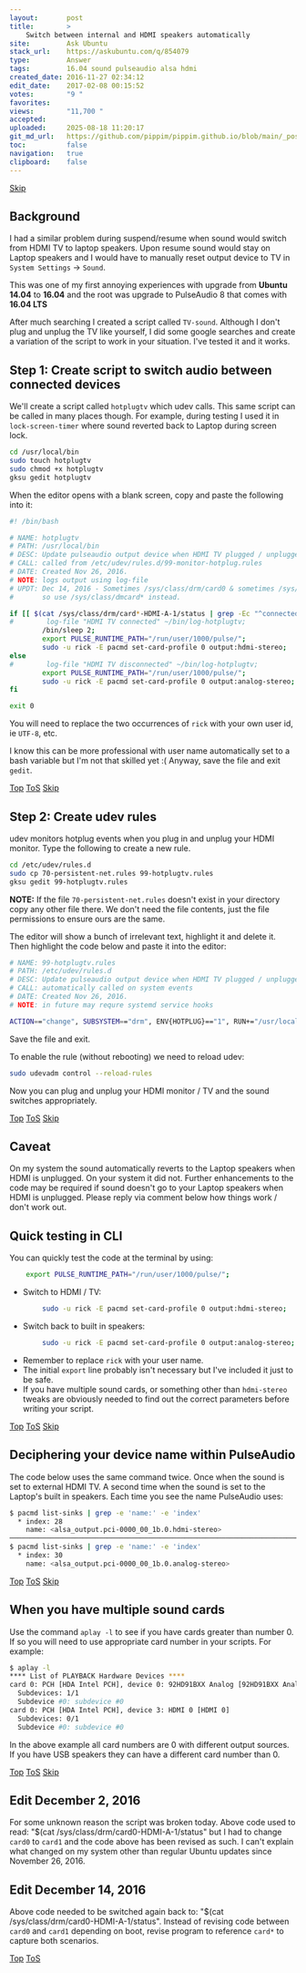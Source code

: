 ```yaml
---
layout:       post
title:        >
    Switch between internal and HDMI speakers automatically
site:         Ask Ubuntu
stack_url:    https://askubuntu.com/q/854079
type:         Answer
tags:         16.04 sound pulseaudio alsa hdmi
created_date: 2016-11-27 02:34:12
edit_date:    2017-02-08 00:15:52
votes:        "9 "
favorites:    
views:        "11,700 "
accepted:     
uploaded:     2025-08-18 11:20:17
git_md_url:   https://github.com/pippim/pippim.github.io/blob/main/_posts/2016/2016-11-27-Switch-between-internal-and-HDMI-speakers-automatically.md
toc:          false
navigation:   true
clipboard:    false
---
```





<a id="hdr1"></a>
<div class="hdr-bar">  <a href="#hdr2">Skip</a></div>

## Background

I had a similar problem during suspend/resume when sound would switch from HDMI TV to laptop speakers. Upon resume sound would stay on Laptop speakers and I would have to manually reset output device to TV in `System Settings` -> `Sound`.

This was one of my first annoying experiences with upgrade from **Ubuntu 14.04** to **16.04** and the root was upgrade to PulseAudio 8 that comes with **16.04 LTS**

After much searching I created a script called `TV-sound`. Although I don't plug and unplug the TV like yourself, I did some google searches and create a variation of the script to work in your situation. I've tested it and it works.

## Step 1: Create script to switch audio between connected devices

We'll create a script called `hotplugtv` which udev calls. This same script can be called in many places though. For example, during testing I used it in `lock-screen-timer` where sound reverted back to Laptop during screen lock.

``` bash
cd /usr/local/bin
sudo touch hotplugtv
sudo chmod +x hotplugtv
gksu gedit hotplugtv
```

When the editor opens with a blank screen, copy and paste the following into it:

``` bash
#! /bin/bash

# NAME: hotplugtv
# PATH: /usr/local/bin
# DESC: Update pulseaudio output device when HDMI TV plugged / unplugged
# CALL: called from /etc/udev/rules.d/99-monitor-hotplug.rules
# DATE: Created Nov 26, 2016.
# NOTE: logs output using log-file
# UPDT: Dec 14, 2016 - Sometimes /sys/class/drm/card0 & sometimes /sys/class/drm/card1
#       so use /sys/class/dmcard* instead.

if [[ $(cat /sys/class/drm/card*-HDMI-A-1/status | grep -Ec "^connected") -eq 1 ]]; then
#        log-file "HDMI TV connected" ~/bin/log-hotplugtv;
        /bin/sleep 2;
        export PULSE_RUNTIME_PATH="/run/user/1000/pulse/";
        sudo -u rick -E pacmd set-card-profile 0 output:hdmi-stereo;
else
#        log-file "HDMI TV disconnected" ~/bin/log-hotplugtv;
        export PULSE_RUNTIME_PATH="/run/user/1000/pulse/";
        sudo -u rick -E pacmd set-card-profile 0 output:analog-stereo;
fi

exit 0
```

You will need to replace the two occurrences of `rick` with your own user id, ie `UTF-8`, etc.

I know this can be more professional with user name automatically set to a bash variable but I'm not that skilled yet :( Anyway, save the file and exit `gedit`.


<a id="hdr2"></a>
<div class="hdr-bar">  <a href="#">Top</a>  <a href="#hdr1">ToS</a>  <a href="#hdr3">Skip</a></div>

## Step 2: Create udev rules

udev monitors hotplug events when you plug in and unplug your HDMI monitor. Type the following to create a new rule.

``` bash
cd /etc/udev/rules.d
sudo cp 70-persistent-net.rules 99-hotplugtv.rules
gksu gedit 99-hotplugtv.rules
```


**NOTE:** If the file `70-persistent-net.rules` doesn't exist in your directory copy any other file there. We don't need the file contents,
just the file permissions to ensure ours are the same.

The editor will show a bunch of irrelevant text, highlight it and delete it.  Then highlight the code below and paste it into the editor:

``` bash
# NAME: 99-hotplugtv.rules
# PATH: /etc/udev/rules.d
# DESC: Update pulseaudio output device when HDMI TV plugged / unplugged
# CALL: automatically called on system events
# DATE: Created Nov 26, 2016.
# NOTE: in future may requre systemd service hooks

ACTION=="change", SUBSYSTEM=="drm", ENV{HOTPLUG}=="1", RUN+="/usr/local/bin/hotplugtv"
```

Save the file and exit.

To enable the rule (without rebooting) we need to reload udev:

``` bash
sudo udevadm control --reload-rules
```

Now you can plug and unplug your HDMI monitor / TV and the sound switches appropriately.


<a id="hdr3"></a>
<div class="hdr-bar">  <a href="#">Top</a>  <a href="#hdr2">ToS</a>  <a href="#hdr4">Skip</a></div>

## Caveat

On my system the sound automatically reverts to the Laptop speakers when HDMI is unplugged. On your system it did not. Further enhancements to the code may be required if sound doesn't go to your Laptop speakers when HDMI is unplugged. Please reply via comment below how things work / don't work out.

## Quick testing in CLI

You can quickly test the code at the terminal by using:

``` bash
    export PULSE_RUNTIME_PATH="/run/user/1000/pulse/";
```

 - Switch to HDMI / TV:

``` bash
        sudo -u rick -E pacmd set-card-profile 0 output:hdmi-stereo;
```

 - Switch back to built in speakers:

``` bash
        sudo -u rick -E pacmd set-card-profile 0 output:analog-stereo;
```

 - Remember to replace `rick` with your user name. 
 - The initial `export` line probably isn't necessary but I've included it just to be safe. 
 - If you have multiple sound cards, or something other than `hdmi-stereo` tweaks are obviously needed to find out the correct parameters before writing your script.


<a id="hdr4"></a>
<div class="hdr-bar">  <a href="#">Top</a>  <a href="#hdr3">ToS</a>  <a href="#hdr5">Skip</a></div>

## Deciphering your device name within PulseAudio

The code below uses the same command twice. Once when the sound is set to external HDMI TV. A second time when the sound is set to the Laptop's built in speakers. Each time you see the name PulseAudio uses:

``` bash
$ pacmd list-sinks | grep -e 'name:' -e 'index'
  * index: 28
	name: <alsa_output.pci-0000_00_1b.0.hdmi-stereo>
───────────────────────────────────────────────────────────────────────────────
$ pacmd list-sinks | grep -e 'name:' -e 'index'
  * index: 30
	name: <alsa_output.pci-0000_00_1b.0.analog-stereo>
```


<a id="hdr5"></a>
<div class="hdr-bar">  <a href="#">Top</a>  <a href="#hdr4">ToS</a>  <a href="#hdr6">Skip</a></div>

## When you have multiple sound cards

Use the command `aplay -l` to see if you have cards greater than number 0. If so you will need to use appropriate card number in your scripts. For example:

``` bash
$ aplay -l
**** List of PLAYBACK Hardware Devices ****
card 0: PCH [HDA Intel PCH], device 0: 92HD91BXX Analog [92HD91BXX Analog]
  Subdevices: 1/1
  Subdevice #0: subdevice #0
card 0: PCH [HDA Intel PCH], device 3: HDMI 0 [HDMI 0]
  Subdevices: 0/1
  Subdevice #0: subdevice #0
```

In the above example all card numbers are 0 with different output sources. If you have USB speakers they can have a different card number than 0.


<a id="hdr6"></a>
<div class="hdr-bar">  <a href="#">Top</a>  <a href="#hdr5">ToS</a>  <a href="#hdr7">Skip</a></div>

## Edit December 2, 2016

For some unknown reason the script was broken today. Above code used to read: "$(cat /sys/class/drm/card0-HDMI-A-1/status" but I had to change `card0` to `card1` and the code above has been revised as such. I can't explain what changed on my system other than regular Ubuntu updates since November 26, 2016.

## Edit December 14, 2016

Above code needed to be switched again back to: "$(cat /sys/class/drm/card0-HDMI-A-1/status". Instead of revising code between `card0` and `card1` depending on boot, revise program to reference `card*` to capture both scenarios.


<a id="hdr7"></a>
<div class="hdr-bar">  <a href="#">Top</a>  <a href="#hdr6">ToS</a></div>

